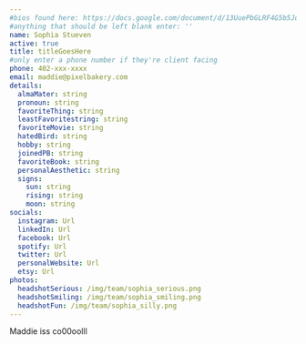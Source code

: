 ```yaml
---
#bios found here: https://docs.google.com/document/d/13UuePbGLRF4G5b5JoEe2Vua3NukZ1-QwRW4Oisnd8lI/edit#
#anything that should be left blank enter: ''
name: Sophia Stueven
active: true
title: titleGoesHere
#only enter a phone number if they're client facing
phone: 402-xxx-xxxx
email: maddie@pixelbakery.com
details:
  almaMater: string
  pronoun: string
  favoriteThing: string
  leastFavoritestring: string
  favoriteMovie: string
  hatedBird: string
  hobby: string
  joinedPB: string
  favoriteBook: string
  personalAesthetic: string
  signs:
    sun: string
    rising: string
    moon: string
socials:
  instagram: Url
  linkedIn: Url
  facebook: Url
  spotify: Url
  twitter: Url
  personalWebsite: Url
  etsy: Url
photos:
  headshotSerious: /img/team/sophia_serious.png
  headshotSmiling: /img/team/sophia_smiling.png
  headshotFun: /img/team/sophia_silly.png
---
```


Maddie iss co00oolll
